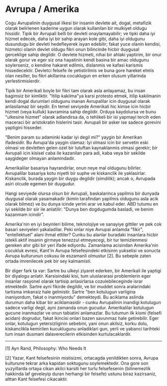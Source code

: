 # Avrupa / Amerika

Cogu Avrupalinin duygusal ilkesi bir insanin devlete ait, dogal, metafizik olarak belirlenen kaderine uygun olarak kullanilan bir mulkiyet oldugu hissidir. Tipik bir Avrupali belli bir devleti onaylamayabilir; ve tipki daha iyi hizmet edecek, daha iyi bir sahip arayan kole gibi, daha iyi oldugunu dusundugu bir devleti hedefleyerek isyan edebilir; fakat yuce olanin kendisi, hizmetci olanin devlet oldugu fikri onun bilincinde hicbir duygusal gerceklige sahip degildir. O devlete hizmeti, nihai bir ahlaki yaptirim, bir onur olarak gorur ve eger siz ona hayatinin kendi basina bir amac oldugunu soylerseniz, o kendine hakaret edilmis, dislanmis ve kafasi karismis hissedecektir. Devletci felsefe ile yetistirilmis ve buna gore hareket etmis olan nesiller, bu fikri akillarina cocuklugun en erken olusum yillarinda yerlestirmislerdir.

Tipik bir Amerikali boyle bir fikri tam olarak asla anlayamaz, bu insan bagimsiz bir kimliktir. "Itilip kakilma"ya karsi protesto etmek, itilip kakilmanin kendi dogal durumlari oldugunu inanan Avrupalilar icin duygusal olarak anlasilamaz bir seydir. En temel seviyede Amerikali hic kimse icin hicbir hizmet (veya kulluk) kavramina sahip degildir. Orduya kaydolursa ve bunu "ulkesine hizmet" olarak adlandirsa da, o tehlikeli bir isi yapmayi tercih eden maceraci bir aristokratin hislerini tasir. Avrupali bir asker ise sadece gorevini yaptigini hisseder.

"Benim param su adaminki kadar iyi degil mi?" yaygin bir Amerikan ifadesidir. Bu Avrupa'da yaygin olamaz: Iyi olmasi icin bir servetin eski olmasi ve devletten gelen ozel bir lutuftan kaynaklanmis olmasi gerekir; bir Avrupali icin kisisel caba ile kazanilan para adi, kaba veya bir sekilde saygideger olmayan anlamindadir.

Amerikalilar basariya hayrandirlar, onun neye mal oldugunu bilirler. Avrupalilar basariya kotu niyetli bir suphe ve kiskanclik ile yaklasirlar. Kiskanclik, burada yaygin bir duygu degildir (simdilik); ancak o, Avrupada asiri olcude egemen bir duygudur.

Hangi seviyede olursa olsun bir Avrupali, baskalarinca yapilmis bir dunyada duygusal olarak yasamakadir (kimin tarafindan yapilmis oldugunu asla acik olarak bilmez) ve bu dunya icinde yerini arar ve kabul eder. ABD tutumu en iyi sekilde bir siir ile anlatilir: "Dunya ben dogdugumda basladi, ve benim kazanmam icindir".

Amerika'nin en iyi beyinleri bilime, teknolojiye ve sanayiye gittiler ve pek cok basari seviyeleri yakaladilar. Peki onlar niye Avrupai anlamda "fikir", "entellektuel" alani ihmal ettiler? Cunku bu alanlar buradaki insanlara hicbir istekli aktif insanin girmeye tenezzul etmeyecegi, bir tur temizlenmesi gereken ahır gibi bir yeri ifade ediyordu. Zamanlama acisindan Amerika'nin cocukluk evresi, Kant'in Avrupa felsefesindeki etkisinin yukselisi ve sonucta Avrupa kulturunun cokusu ile eszamanli olmustur [2]. Bu sebeple zaten ortada imrenilecek pek bir sey kalmamisti.

Bir diger fark ta var: Sartre bu ulkeyi ziyaret ederken, bir Amerikali ile yaptigi bir diyalogu anlatir. Karsisindaki kisi, tum uluslararasi problemlerin eger insanlar rasyonel olarak tartisip anlasirlarsa cozulebileceginde israr etmektedir. Sartre ayni fikirde degildir, ve bir muddet sonra aralarindaki tartisma imkansiz hale gelmistir. Sartre "ben kotulugun varligina inaniyordum, fakat o inanmiyordu" demekteydi. Bu aciklama aslinda durumun daha kibar bir aciklamasidir - cunku Avrupalinin inandigi kotulugun sadece varligi degil, ayni zamanda onun gucudur. Amerikalilar kotulugun gucune inanmazlar ve onun tabiatini anlamazlar. Bu tutumun ilk kismi (felsefi acidan) dogrudur, fakat ikincisi onlari bazen savunmaz hale getirebilir. Eger onlar, kotulugun yetersizliginin sebebini, yani onun akilsiz, korku dolu, kiskanclikla kemirilen kucuklugunu anladiklari gun, yerli ve yabanci tarihteki tum insan dusmani dalaverecilerin etkisinden kurtulacaklardir.

---

[1] Ayn Rand, Philosophy: Who Needs It

[2] Yazar, Kant felsefesinin mistisizmi, ortacagda yenildikten sonra, Avrupa kulturune tekrar arka kapidan soktugunu soylemektedir. Ona gore son yuzyillarda ortaya cikan akilci karsiti her turlu felsefesenin (bilinemezlik hakkinda laf geveleyip duran herhangi bir felsefe) ustunu biraz kazirsaniz, alttan Kant felsefesi cikacaktir.
